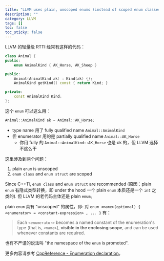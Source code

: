```yaml
---
title: "LLVM uses plain, unscoped enums (instead of scoped enum classes)"
description: ""
category: LLVM
tags: []
toc: false
toc_sticky: false
---
```


LLVM 的轻量级 RTTI 经常有这样的代码：

```cpp
class Animal {
public:
    enum AnimalKind { AK_Horse, AK_Sheep }

public:
    Animal(AnimalKind ak) : Kind(ak) {};
    AnimalKind getKind() const { return Kind; }

private:
    const AnimalKind Kind;
};
```

这个 `enum` 可以这么用：

```cpp
Animal::AnimalKind ak = Animal::AK_Horse;
```

- type name 用了 fully qualified name `Amimal::AnimalKind`
- 但 enumerator 用的是 partially qualified name `Animal::AK_Horse`
    - 你用 fully 的 `Amimal::AnimalKind::AK_Horse` 也是 ok 的，但 LLVM 选择不这么干

这里涉及到两个问题：

1. plain `enum` is unscoped
2. `enum class` and `enum struct` are scoped

Since C++11, `enum class` and `enum struct` are recommended (原因：plain `enum` 有隐式类型转换，即 under the hood 一个 plain `enum` 本质还是一个 `int` 之类的). 但 LLVM 的老代码主体还是 plain `enum`。

plain `enum` 具有 "unscoped" 的属性，即: 对 `enum <name>(optional) { <enumerator> = <constant-expression> , ... }` 有：

> Each `<enumerator>` becomes a named constant of the enumeration's type (that is, `<name>`), **visible in the enclosing scope**, and can be used whenever constants are required.

也有不严谨的说法叫 "the namespace of the `enum` is promoted".

更多内容请参考 [CppReference - Enumeration declaration](https://en.cppreference.com/w/cpp/language/enum)。